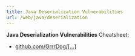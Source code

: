 ```yaml
---
title: Java Deserialization Vulnerabilities
url: /web/java/deserialization
---
```


**Java Deserialization Vulnerabilities** Cheatsheet:

* [github.com/GrrrDog/[...]](https://github.com/GrrrDog/Java-Deserialization-Cheat-Sheet)
